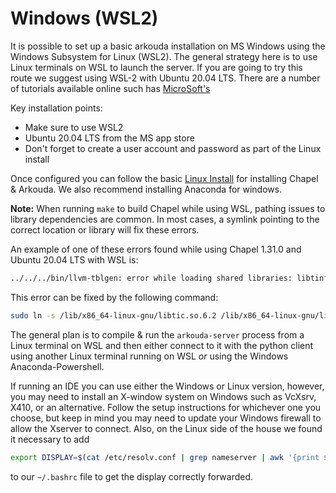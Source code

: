 # Windows (WSL2)

It is possible to set up a basic arkouda installation on MS Windows using the Windows Subsystem for Linux (WSL2).
The general strategy here is to use Linux terminals on WSL to launch the server. If you are going to try this route we suggest using WSL-2 with Ubuntu 20.04 LTS.  There are a number of tutorials available online such has [MicroSoft's](https://docs.microsoft.com/en-us/windows/wsl/install-win10)

Key installation points:

- Make sure to use WSL2
- Ubuntu 20.04 LTS from the MS app store
- Don't forget to create a user account and password as part of the Linux install

Once configured you can follow the basic [Linux Install](LINUX_INSTALL.md)
for installing Chapel & Arkouda.  We also recommend installing Anaconda for windows.

**Note:** When running `make` to build Chapel while using WSL, pathing issues to library dependencies are common. In most cases, a symlink pointing to the correct location or library will fix these errors.

An example of one of these errors found while using Chapel 1.31.0 and Ubuntu 20.04 LTS with WSL is:

```bash
../../../bin/llvm-tblgen: error while loading shared libraries: libtinfow.so.6: cannot open shared object file: No such file or directory
```

This error can be fixed by the following command:

```bash
sudo ln -s /lib/x86_64-linux-gnu/libtic.so.6.2 /lib/x86_64-linux-gnu/libtinfow.so.6
```

The general plan is to compile & run the `arkouda-server` process from a Linux terminal on WSL and then either connect
to it with the python client using another Linux terminal running on WSL _or_ using the Windows Anaconda-Powershell.

If running an IDE you can use either the Windows or Linux version, however, you may need to install an X-window system
on Windows such as VcXsrv, X410, or an alternative.  Follow the setup instructions for whichever one you choose, but
keep in mind you may need to update your Windows firewall to allow the Xserver to connect.  Also, on the Linux side of
the house we found it necessary to add 

```bash
export DISPLAY=$(cat /etc/resolv.conf | grep nameserver | awk '{print $2; exit;}'):0.0
```

to our `~/.bashrc` file to get the display correctly forwarded.
